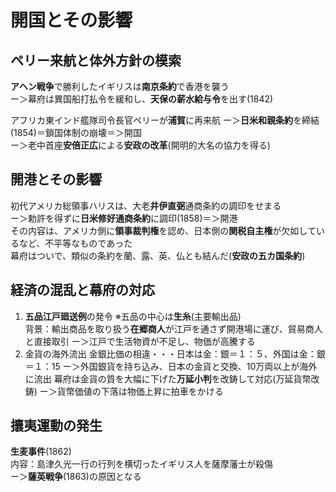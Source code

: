 # 開国とその影響
## ペリー来航と体外方針の模索
**アヘン戦争**で勝利したイギリスは**南京条約**で香港を襲う  
 ー＞幕府は異国船打払令を緩和し、**天保の薪水給与令**を出す(1842)

アフリカ東インド艦隊司令長官ペリーが**浦賀**に再来航
 ー＞**日米和親条約**を締結(1854)＝鎖国体制の崩壊＝＞開国  
 ー＞老中首座**安倍正広**による**安政の改革**(開明的大名の協力を得る)  

## 開港とその影響
初代アメリカ総領事ハリスは、大老**井伊直弼**通商条約の調印をせまる  
ー＞勅許を得ずに**日米修好通商条約**に調印(1858)＝＞開港  
その内容は、アメリカ側に**領事裁判権**を認め、日本側の**関税自主権**が欠如しているなど、不平等なものであった  
幕府はついで、類似の条約を蘭、露、英、仏とも結んだ(**安政の五カ国条約**)

## 経済の混乱と幕府の対応
1. **五品江戸廻送例**の発令 ※五品の中心は**生糸**(主要輸出品)  
背景：輸出商品を取り扱う**在郷商人**が江戸を通さず開港場に運び、貿易商人と直接取引
ー＞江戸で生活物資が不足し、物価が高騰する
2. 金貨の海外流出
金銀比価の相違・・・日本は金：銀＝１：５、外国は金：銀＝１：15
ー＞外国銀貨を持ち込み、日本の金貨と交換、10万両以上が海外に流出
幕府は金貨の質を大幅に下げた**万延小判**を改鋳して対応(万延貨幣改鋳)
ー＞貨幣価値の下落は物価上昇に拍車をかける

## 攘夷運動の発生
**生麦事件**(1862)  
内容：島津久光一行の行列を横切ったイギリス人を薩摩藩士が殺傷  
ー＞**薩英戦争**(1863)の原因となる
